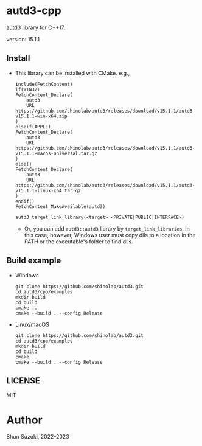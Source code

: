 # autd3-cpp

[autd3 library](https://github.com/shinolab/autd3) for C++17.

version: 15.1.1

## Install

- This library can be installed with CMake. e.g.,
    ```
    include(FetchContent)
    if(WIN32)
    FetchContent_Declare(
        autd3
        URL https://github.com/shinolab/autd3/releases/download/v15.1.1/autd3-v15.1.1-win-x64.zip
    )
    elseif(APPLE)
    FetchContent_Declare(
        autd3
        URL https://github.com/shinolab/autd3/releases/download/v15.1.1/autd3-v15.1.1-macos-universal.tar.gz
    )
    else()
    FetchContent_Declare(
        autd3
        URL https://github.com/shinolab/autd3/releases/download/v15.1.1/autd3-v15.1.1-linux-x64.tar.gz
    )
    endif()
    FetchContent_MakeAvailable(autd3)

    autd3_target_link_library(<target> <PRIVATE|PUBLIC|INTERFACE>)
    ```

    - Or, you can add `autd3::autd3` library by `target_link_libraries`. In this case, however, Windows user must copy dlls to a location in the PATH or the executable's folder to find dlls.

## Build example

- Windows

    ```
    git clone https://github.com/shinolab/autd3.git
    cd autd3/cpp/examples
    mkdir build
    cd build
    cmake ..
    cmake --build . --config Release
    ```

- Linux/macOS

    ```
    git clone https://github.com/shinolab/autd3.git
    cd autd3/cpp/examples
    mkdir build
    cd build
    cmake ..
    cmake --build . --config Release
    ```

## LICENSE

MIT

# Author

Shun Suzuki, 2022-2023
